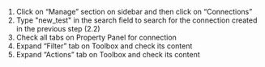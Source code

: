 1. Click on “Manage” section on sidebar and then click on “Connections”
2. Type "new_test" in the search field to search for the connection created in the previous step (2.2)
3. Check all tabs on Property Panel for connection
4. Expand “Filter” tab on Toolbox and check its content
5. Expand “Actions” tab on Toolbox and check its content